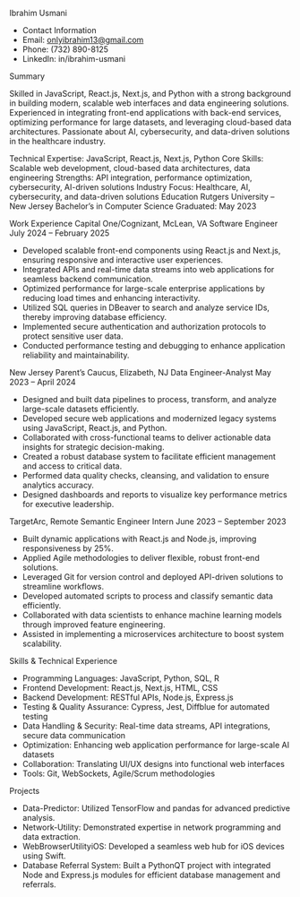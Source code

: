Ibrahim Usmani

- Contact Information
- Email: onlyibrahim13@gmail.com
- Phone: (732) 890-8125
- LinkedIn: in/ibrahim-usmani

Summary

Skilled in JavaScript, React.js, Next.js, and Python with a strong background in building modern, scalable web interfaces and data engineering solutions. Experienced in integrating front-end applications with back-end services, optimizing performance for large datasets, and leveraging cloud-based data architectures. Passionate about AI, cybersecurity, and data-driven solutions in the healthcare industry.

Technical Expertise: JavaScript, React.js, Next.js, Python
Core Skills: Scalable web development, cloud-based data architectures, data engineering
Strengths: API integration, performance optimization, cybersecurity, AI-driven solutions
Industry Focus: Healthcare, AI, cybersecurity, and data-driven solutions
Education
Rutgers University – New Jersey
Bachelor’s in Computer Science
Graduated: May 2023

Work Experience
Capital One/Cognizant, McLean, VA
Software Engineer
July 2024 – February 2025

- Developed scalable front-end components using React.js and Next.js, ensuring responsive and interactive user experiences.
- Integrated APIs and real-time data streams into web applications for seamless backend communication.
- Optimized performance for large-scale enterprise applications by reducing load times and enhancing interactivity.
- Utilized SQL queries in DBeaver to search and analyze service IDs, thereby improving database efficiency.
- Implemented secure authentication and authorization protocols to protect sensitive user data.
- Conducted performance testing and debugging to enhance application reliability and maintainability.

New Jersey Parent’s Caucus, Elizabeth, NJ
Data Engineer-Analyst
May 2023 – April 2024

- Designed and built data pipelines to process, transform, and analyze large-scale datasets efficiently.
- Developed secure web applications and modernized legacy systems using JavaScript, React.js, and Python.
- Collaborated with cross-functional teams to deliver actionable data insights for strategic decision-making.
- Created a robust database system to facilitate efficient management and access to critical data.
- Performed data quality checks, cleansing, and validation to ensure analytics accuracy.
- Designed dashboards and reports to visualize key performance metrics for executive leadership.

TargetArc, Remote
Semantic Engineer Intern
June 2023 – September 2023

- Built dynamic applications with React.js and Node.js, improving responsiveness by 25%.
- Applied Agile methodologies to deliver flexible, robust front-end solutions.
- Leveraged Git for version control and deployed API-driven solutions to streamline workflows.
- Developed automated scripts to process and classify semantic data efficiently.
- Collaborated with data scientists to enhance machine learning models through improved feature engineering.
- Assisted in implementing a microservices architecture to boost system scalability.

Skills & Technical Experience
- Programming Languages: JavaScript, Python, SQL, R
- Frontend Development: React.js, Next.js, HTML, CSS
- Backend Development: RESTful APIs, Node.js, Express.js
- Testing & Quality Assurance: Cypress, Jest, Diffblue for automated testing
- Data Handling & Security: Real-time data streams, API integrations, secure data communication
- Optimization: Enhancing web application performance for large-scale AI datasets
- Collaboration: Translating UI/UX designs into functional web interfaces
- Tools: Git, WebSockets, Agile/Scrum methodologies

Projects
- Data-Predictor: Utilized TensorFlow and pandas for advanced predictive analysis.
- Network-Utility: Demonstrated expertise in network programming and data extraction.
- WebBrowserUtilityiOS: Developed a seamless web hub for iOS devices using Swift.
- Database Referral System: Built a PythonQT project with integrated Node and Express.js modules for efficient database management and referrals.

